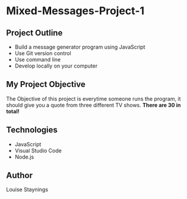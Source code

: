 # Mixed-Messages-Project-1

## Project Outline

* Build a message generator program using JavaScript
* Use Git version control
* Use command line
* Develop locally on your computer

## My Project Objective

The Objective of this project is everytime someone runs the program, it should give you a quote from three different TV shows. **There are 30 in total!**

## Technologies
* JavaScript
* Visual Studio Code
* Node.js

## Author

Louise Staynings
